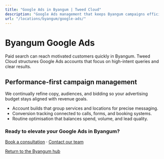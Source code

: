 ```yaml
---
title: "Google Ads in Byangum | Tweed Cloud"
description: "Google Ads management that keeps Byangum campaigns efficient and measurable."
url: "/locations/byangum/google-ads/"
---
```


# Byangum Google Ads

Paid search can reach motivated customers quickly in Byangum. Tweed Cloud structures Google Ads accounts that focus on high-intent queries and clear results.

## Performance-first campaign management

We continually refine copy, audiences, and bidding so your advertising budget stays aligned with revenue goals.

- Account builds that group services and locations for precise messaging.
- Conversion tracking connected to calls, forms, and booking systems.
- Routine optimisation that balances spend, volume, and lead quality.

### Ready to elevate your Google Ads in Byangum?

[Book a consultation](/consultation/) · [Contact our team](/contact/)

[Return to the Byangum hub](/locations/byangum/)
